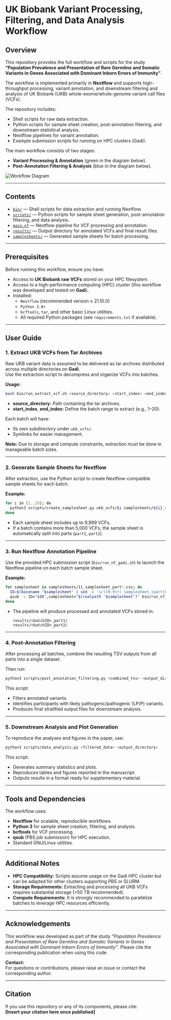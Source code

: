 # UK Biobank Variant Processing, Filtering, and Data Analysis Workflow

## Overview

This repository provides the full workflow and scripts for the study **“Population Prevalence and Presentation of Rare Germline and Somatic Variants in Genes Associated with Dominant Inborn Errors of Immunity”**.

The workflow is implemented primarily in **Nextflow** and supports high-throughput processing, variant annotation, and downstream filtering and analysis of UK Biobank (UKB) whole-exome/whole-genome variant call files (VCFs).

The repository includes:
- Shell scripts for raw data extraction.
- Python scripts for sample sheet creation, post-annotation filtering, and downstream statistical analysis.
- Nextflow pipelines for variant annotation.
- Example submission scripts for running on HPC clusters (Gadi).

The main workflow consists of two stages:
- **Variant Processing & Annotation** (green in the diagram below).
- **Post-Annotation Filtering & Analysis** (blue in the diagram below).

![Workflow Diagram](https://github.com/user-attachments/assets/23070333-2977-4f25-9a84-e4ea8e08d8d7)

---

## Contents

- [`bin/`](./bin) — Shell scripts for data extraction and running Nextflow.
- [`scripts/`](./scripts) — Python scripts for sample sheet generation, post-annotation filtering, and data analysis.
- [`main.nf`](./main.nf) — Nextflow pipeline for VCF processing and annotation.
- [`results/`](./results) — Output directory for annotated VCFs and final result files.
- [`samplesheets/`](./samplesheets) — Generated sample sheets for batch processing.

---

## Prerequisites

Before running this workflow, ensure you have:
- Access to **UK Biobank raw VCFs** stored on your HPC filesystem.
- Access to a high-performance computing (HPC) cluster (this workflow was developed and tested on **Gadi**).
- Installed:
  - `Nextflow` (recommended version ≥ 21.10.0)
  - `Python 3.8+`
  - `bcftools`, `tar`, and other basic Linux utilities.
  - All required Python packages (see `requirements.txt` if available).

---

## User Guide

### 1. Extract UKB VCFs from Tar Archives

Raw UKB variant data is assumed to be delivered as tar archives distributed across multiple directories on **Gadi**.  
Use the extraction script to decompress and organize VCFs into batches.

**Usage:**
```bash
bash bin/run_extract_vcf.sh <source_directory> <start_index> <end_index>
```

- **source_directory:** Path containing the tar archives.
- **start_index**, **end_index:** Define the batch range to extract (e.g., 1–20).

Each batch will have:
- Its own subdirectory under `ukb_vcfs/`.
- Symlinks for easier management.

**Note:** Due to storage and compute constraints, extraction must be done in manageable batch sizes.

---

### 2. Generate Sample Sheets for Nextflow

After extraction, use the Python script to create Nextflow-compatible sample sheets for each batch.

**Example:**
```bash
for i in {1..20}; do
  python3 scripts/create_samplesheet.py ukb_vcfs/$i samplesheets/${i}_samplesheet.csv
done
```

- Each sample sheet includes up to 9,999 VCFs.
- If a batch contains more than 5,000 VCFs, the sample sheet is automatically split into parts (`part1`, `part2`).

---

### 3. Run Nextflow Annotation Pipeline

Use the provided HPC submission script (`bin/run_nf_gadi.sh`) to launch the Nextflow pipeline on each batch sample sheet.

**Example:**
```bash
for samplesheet in samplesheets/11_samplesheet_part*.csv; do
  ID=$(basename "$samplesheet" | sed -E 's/([0-9]+)_samplesheet_(part[0-9]+)\.csv/\1_\2/')
  qsub -v ID="$ID",samplesheet="$(realpath "$samplesheet")" bin/run_nf_gadi.sh
done
```

- The pipeline will produce processed and annotated VCFs stored in:
  ```
  results/<batchID>_part1/
  results/<batchID>_part2/
  ```

---

### 4. Post-Annotation Filtering

After processing all batches, combine the resulting TSV outputs from all parts into a single dataset.

Then run:
```bash
python3 scripts/post_annotation_filtering.py <combined_tsv> <output_directory>
```

This script:
- Filters annotated variants.
- Identifies participants with likely pathogenic/pathogenic (LP/P) variants.
- Produces final stratified output files for downstream analysis.

---

### 5. Downstream Analysis and Plot Generation

To reproduce the analyses and figures in the paper, use:
```bash
python3 scripts/data_analysis.py <filtered_data> <output_directory>
```

This script:
- Generates summary statistics and plots.
- Reproduces tables and figures reported in the manuscript.
- Outputs results in a format ready for supplementary material.

---

## Tools and Dependencies

The workflow uses:
- **Nextflow** for scalable, reproducible workflows.
- **Python 3** for sample sheet creation, filtering, and analysis.
- **bcftools** for VCF processing.
- **qsub** (PBS job submission) for HPC execution.
- Standard GNU/Linux utilities.

---

## Additional Notes

- **HPC Compatibility:** Scripts assume usage on the Gadi HPC cluster but can be adapted for other clusters supporting PBS or SLURM.
- **Storage Requirements:** Extracting and processing all UKB VCFs requires substantial storage (>50 TB recommended).
- **Compute Requirements:** It is strongly recommended to parallelize batches to leverage HPC resources efficiently.

---

## Acknowledgements

This workflow was developed as part of the study *“Population Prevalence and Presentation of Rare Germline and Somatic Variants in Genes Associated with Dominant Inborn Errors of Immunity”*. Please cite the corresponding publication when using this code.

**Contact:**  
For questions or contributions, please raise an issue or contact the corresponding author.

---

## Citation

If you use this repository or any of its components, please cite:  
**[Insert your citation here once published]**

